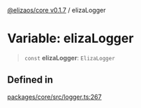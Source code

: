 [@elizaos/core v0.1.7](../index.md) / elizaLogger

# Variable: elizaLogger

> `const` **elizaLogger**: `ElizaLogger`

## Defined in

[packages/core/src/logger.ts:267](https://github.com/ai16z/eliza/blob/main/packages/core/src/logger.ts#L267)
